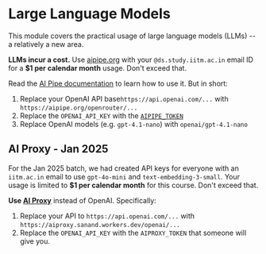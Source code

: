 # Large Language Models

This module covers the practical usage of large language models (LLMs) -- a relatively a new area.

**LLMs incur a cost.** Use [aipipe.org](https://aipipe.org/) with your `@ds.study.iitm.ac.in` email ID
for a **$1 per calendar month** usage. Don't exceed that.

Read the [AI Pipe documentation](https://github.com/sanand0/aipipe) to learn how to use it. But in short:

1. Replace your OpenAI API base`https://api.openai.com/...` with `https://aipipe.org/openrouter/...`
2. Replace the `OPENAI_API_KEY` with the [`AIPIPE_TOKEN`](https://aipipe.org/login)
3. Replace OpenAI models (e.g. `gpt-4.1-nano`) with `openai/gpt-4.1-nano`

## AI Proxy - Jan 2025

For the Jan 2025 batch, we had created API keys for everyone with an `iitm.ac.in` email to use `gpt-4o-mini` and `text-embedding-3-small`. Your usage is limited to **$1 per calendar month** for this course. Don't exceed that.

**Use [AI Proxy](https://github.com/sanand0/aiproxy)** instead of OpenAI. Specifically:

1. Replace your API to `https://api.openai.com/...` with `https://aiproxy.sanand.workers.dev/openai/...`
2. Replace the `OPENAI_API_KEY` with the `AIPROXY_TOKEN` that someone will give you.
